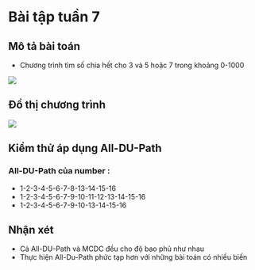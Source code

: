 # Bài tập tuần 7

## Mô tả bài toán

- Chương trình tìm số chia hết cho 3 và 5 hoặc 7 trong khoảng 0-1000
<img src="https://github.com/hoangbd58/int3117-2016/blob/master/BuiDangHoang/BT3/ctrinh.png" />

## Đồ thị chương trình
<img src="https://github.com/hoangbd58/int3117-2016/blob/master/BuiDangHoang/BT3/dothi.png" />

## Kiểm thử áp dụng All-DU-Path

### All-DU-Path của number : 

- 1-2-3-4-5-6-7-8-13-14-15-16
- 1-2-3-4-5-6-7-9-10-11-12-13-14-15-16
- 1-2-3-4-5-6-7-9-10-13-14-15-16

## Nhận xét
- Cả All-DU-Path và MCDC đều cho độ bao phủ như nhau
- Thực hiện All-Du-Path phức tạp hơn với những bài toán có nhiều biến
